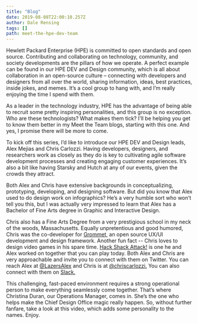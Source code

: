```yaml
---
title: "Blog"
date: 2019-08-08T22:00:10.257Z
author: Dale Rensing 
tags: []
path: meet-the-hpe-dev-team
---
```

Hewlett Packard Enterprise (HPE) is committed to open standards and open source. Contributing and collaborating on technology, community, and society developments are the pillars of how we operate. A perfect example can be found in our HPE DEV and Design community, which is all about collaboration in an open-source culture – connecting with developers and designers from all over the world, sharing information, ideas, best practices, inside jokes, and memes. It’s a cool group to hang with, and I’m really enjoying the time I spend with them.

As a leader in the technology industry, HPE has the advantage of being able to recruit some pretty inspiring personalities, and this group is no exception. Who are these technologists? What makes them tick? I'll be helping you get to know them better in my Meet the Team blogs, starting with this one. And yes, I promise there will be more to come.

To kick off this series, I’d like to introduce our HPE DEV and Design leads, Alex Mejias and Chris Carlozzi. Having developers, designers, and researchers work as closely as they do is key to cultivating agile software development processes and creating engaging customer experiences. It’s also a bit like having Starsky and Hutch at any of our events, given the crowds they attract.

Both Alex and Chris have extensive backgrounds in conceptualizing, prototyping, developing, and designing software. But did you know that Alex used to do design work on infographics? He’s a very humble sort who won’t tell you this, but I was actually very impressed to learn that Alex has a Bachelor of Fine Arts degree in Graphic and Interactive Design. 

Chris also has a Fine Arts Degree from a very prestigious school in my neck of the woods, Massachusetts. Equally unpretentious and good humored, Chris was the co-developer for [Grommet,](https://v2.grommet.io/) an open source UX/UI development and design framework. Another fun fact -- Chris loves to design video games in his spare time. [Hack Shack Attack!](https://github.com/HewlettPackard/hpe-hack-shack-attack) is one he and Alex worked on together that you can play today. Both Alex and Chris are very approachable and invite you to connect with them on Twitter. You can reach Alex at [@LazersAlex](https://twitter.com/lazersalex) and Chris is at [@chriscarlozzi.](https://twitter.com/chriscarlozzi) You can also connect with them on [Slack.](https://slack.hpedev.io/)

This challenging, fast-paced environment requires a strong operational person to make everything seamlessly come together. That’s where Christina Duran, our Operations Manager, comes in. She’s the one who helps make the Chief Design Office magic really happen. So, without further fanfare, take a look at this video, which adds some personality to the names. Enjoy.
